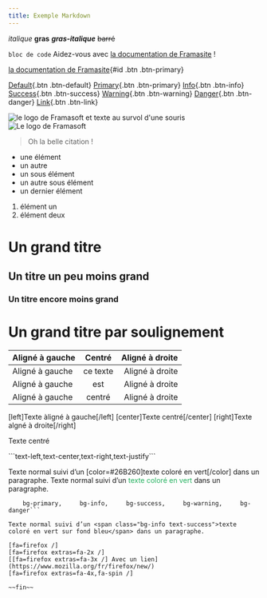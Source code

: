 ```yaml
---
title: Exemple Markdown
---
```

_italique_ 
**gras**
**_gras-italique_** 
~~barré~~

```bloc de code``` 
Aidez-vous avec [la documentation de Framasite](https://docs.framasoft.org/fr/grav/) !

[la documentation de Framasite](https://docs.framasoft.org/fr/grav/){#id .btn .btn-primary}

[Default](#){.btn .btn-default}
[Primary](#){.btn .btn-primary}
[Info](#){.btn .btn-info}
[Success](#){.btn .btn-success}
[Warning](#){.btn .btn-warning}
[Danger](#){.btn .btn-danger}
[Link](#){.btn .btn-link}

![le logo de Framasoft](https://framasoft.org/nav/img/logo.png)
et texte au survol d'une souris
![Le logo de Framasoft](https://framasoft.org/nav/img/logo.png "Un bien beau logo !")

> Oh la belle citation !

* une élément
* un autre
 * un sous élément
 * un autre sous élément
* un dernier élément

1. élément un
2. élément deux

# Un grand titre
## Un titre un peu moins grand
### Un titre encore moins grand

Un grand titre par soulignement
=============

| Aligné à gauche  | Centré          | Aligné à droite |
| :--------------- |:---------------:| -----:|
| Aligné à gauche  |   ce texte        |  Aligné à droite |
| Aligné à gauche  | est             |   Aligné à droite |
| Aligné à gauche  | centré          |    Aligné à droite |

[left]Texte àligné à gauche[/left]
[center]Texte centré[/center]
[right]Texte algné à droite[/right]

<p class="text-center">Texte centré</p>
```text-left,text-center,text-right,text-justify```

Texte normal suivi d’un [color=#26B260]texte coloré en vert[/color] dans un paragraphe.
Texte normal suivi d’un <span style="color: #26B260">texte coloré en vert</span> dans un paragraphe.

```text-muted, text-primary, text-info, text-success, text-warning, text-danger,
    bg-primary,     bg-info,     bg-success,     bg-warning,     bg-danger```

Texte normal suivi d’un <span class="bg-info text-success">texte coloré en vert sur fond bleu</span> dans un paragraphe.

[fa=firefox /]
[fa=firefox extras=fa-2x /]
[[fa=firefox extras=fa-3x /] Avec un lien](https://www.mozilla.org/fr/firefox/new/)
[fa=firefox extras=fa-4x,fa-spin /]

~~fin~~